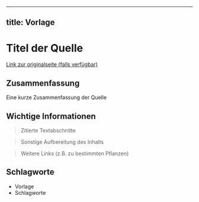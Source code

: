 --------------------
title: Vorlage
--------------------

# Titel der Quelle

[Link zur originalseite (falls verfügbar)](#)

## Zusammenfassung

Eine kurze Zusammenfassung der Quelle

## Wichtige Informationen

> Zitierte Textabschnitte

> Sonstige Aufbereitung des Inhalts

> Weitere Links (z.B. zu bestimmten Pflanzen)

## Schlagworte

* Vorlage
* Schlagworte

